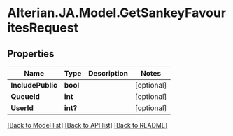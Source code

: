 # Alterian.JA.Model.GetSankeyFavouritesRequest

## Properties

Name | Type | Description | Notes
------------ | ------------- | ------------- | -------------
**IncludePublic** | **bool** |  | [optional] 
**QueueId** | **int** |  | [optional] 
**UserId** | **int?** |  | [optional] 

[[Back to Model list]](../README.md#documentation-for-models) [[Back to API list]](../README.md#documentation-for-api-endpoints) [[Back to README]](../README.md)

